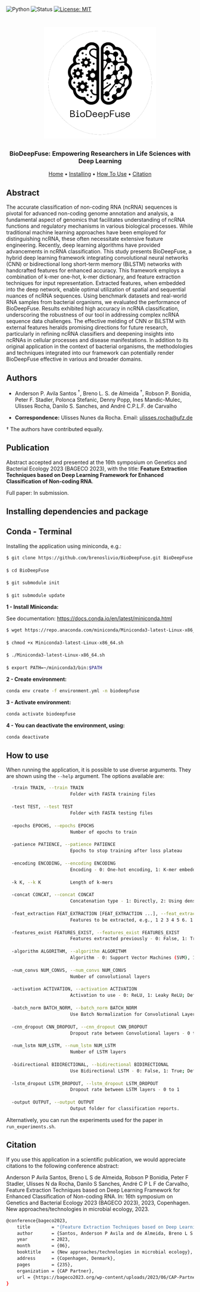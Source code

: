 ![Python](https://img.shields.io/badge/python-v3.11-blue)
![Status](https://img.shields.io/badge/status-up-brightgreen)
[![License: MIT](https://img.shields.io/badge/License-MIT-yellow.svg)](https://opensource.org/licenses/MIT)

<h1 align="center">
  <img src="imgs/BioDeepFuse.png" alt="BioDeepFuse" width="300">
</h1>

<h3 align="center">BioDeepFuse: Empowering Researchers in Life Sciences with Deep Learning</h3>

<p align="center">
  <a href="https://github.com/brenoslivio/BioDeepFuse">Home</a> •
  <a href="#installing-dependencies-and-package">Installing</a> •
  <a href="#how-to-use">How To Use</a> •
  <a href="#citation">Citation</a> 
</p>

## Abstract

The accurate classification of non-coding RNA (ncRNA) sequences is pivotal for advanced non-coding genome annotation and analysis, a fundamental aspect of genomics that facilitates understanding of ncRNA functions and regulatory mechanisms in various biological processes. While traditional machine learning approaches have been employed for distinguishing ncRNA, these often necessitate extensive feature engineering. Recently, deep learning algorithms have provided advancements in ncRNA classification. This study presents BioDeepFuse, a hybrid deep learning framework integrating convolutional neural networks (CNN) or bidirectional long short-term memory (BiLSTM) networks with handcrafted features for enhanced accuracy. This framework employs a combination of k-mer one-hot, k-mer dictionary, and feature extraction techniques for input representation. Extracted features, when embedded into the deep network, enable optimal utilization of spatial and sequential nuances of ncRNA sequences. Using benchmark datasets and real-world RNA samples from bacterial organisms, we evaluated the performance of BioDeepFuse. Results exhibited high accuracy in ncRNA classification, underscoring the robustness of our tool in addressing complex ncRNA sequence data challenges. The effective melding of CNN or BiLSTM with external features heralds promising directions for future research, particularly in refining ncRNA classifiers and deepening insights into ncRNAs in cellular processes and disease manifestations. In addition to its original application in the context of bacterial organisms, the methodologies and techniques integrated into our framework can potentially render BioDeepFuse effective in various and broader domains.

## Authors

* Anderson P. Avila Santos $^\dagger$, Breno L. S. de Almeida $^\dagger$, Robson P. Bonidia, Peter F. Stadler, Polonca Stefanic, Denny Popp, Ines Mandic-Mulec, Ulisses Rocha, Danilo S. Sanches, and André C.P.L.F. de Carvalho

* **Correspondence:** Ulisses Nunes da Rocha. Email: ulisses.rocha@ufz.de

$\dagger$ The authors have contributed equally.

## Publication

Abstract accepted and presented at the 16th symposium on Genetics and Bacterial Ecology 2023 (BAGECO 2023), with the title:  **Feature Extraction Techniques based on Deep Learning Framework for Enhanced Classification of Non-coding RNA**.

Full paper: In submission.

## Installing dependencies and package

## Conda - Terminal

Installing the application using miniconda, e.g.:

```sh
$ git clone https://github.com/brenoslivio/BioDeepFuse.git BioDeepFuse

$ cd BioDeepFuse

$ git submodule init

$ git submodule update
```

**1 - Install Miniconda:** 


See documentation: https://docs.conda.io/en/latest/miniconda.html

```sh
$ wget https://repo.anaconda.com/miniconda/Miniconda3-latest-Linux-x86_64.sh

$ chmod +x Miniconda3-latest-Linux-x86_64.sh

$ ./Miniconda3-latest-Linux-x86_64.sh

$ export PATH=~/miniconda3/bin:$PATH
```

**2 - Create environment:**

```sh
conda env create -f environment.yml -n biodeepfuse
```

**3 - Activate environment:**

```sh
conda activate biodeepfuse
```

**4 - You can deactivate the environment, using:**

```sh
conda deactivate
```

## How to use

When running the application, it is possible to use diverse arguments. They are shown using the `--help` argument. The options available are:

```bash
  -train TRAIN, --train TRAIN
                        Folder with FASTA training files

  -test TEST, --test TEST
                        Folder with FASTA testing files

  -epochs EPOCHS, --epochs EPOCHS
                        Number of epochs to train

  -patience PATIENCE, --patience PATIENCE
                        Epochs to stop training after loss plateau

  -encoding ENCODING, --encoding ENCODING
                        Encoding - 0: One-hot encoding, 1: K-mer embedding, 2: No encoding (only feature extraction), 3: All encodings (without feature extraction)

  -k K, --k K           Length of k-mers

  -concat CONCAT, --concat CONCAT
                        Concatenation type - 1: Directly, 2: Using dense layer before concatenation

  -feat_extraction FEAT_EXTRACTION [FEAT_EXTRACTION ...], --feat_extraction FEAT_EXTRACTION [FEAT_EXTRACTION ...]
                        Features to be extracted, e.g., 1 2 3 4 5 6. 1 = NAC, 2 = DNC, 3 = TNC, 4 = kGap, 5 = ORF, 6 = Fickett Score

  -features_exist FEATURES_EXIST, --features_exist FEATURES_EXIST
                        Features extracted previously - 0: False, 1: True; Default: False

  -algorithm ALGORITHM, --algorithm ALGORITHM
                        Algorithm - 0: Support Vector Machines (SVM), 1: Extreme Gradient Boosting (XGBoost), 2: Deep Learning

  -num_convs NUM_CONVS, --num_convs NUM_CONVS
                        Number of convolutional layers

  -activation ACTIVATION, --activation ACTIVATION
                        Activation to use - 0: ReLU, 1: Leaky ReLU; Default: ReLU

  -batch_norm BATCH_NORM, --batch_norm BATCH_NORM
                        Use Batch Normalization for Convolutional Layers - 0: False, 1: True; Default: False

  -cnn_dropout CNN_DROPOUT, --cnn_dropout CNN_DROPOUT
                        Dropout rate between Convolutional layers - 0 to 1

  -num_lstm NUM_LSTM, --num_lstm NUM_LSTM
                        Number of LSTM layers

  -bidirectional BIDIRECTIONAL, --bidirectional BIDIRECTIONAL
                        Use Bidirectional LSTM - 0: False, 1: True; Default: False

  -lstm_dropout LSTM_DROPOUT, --lstm_dropout LSTM_DROPOUT
                        Dropout rate between LSTM layers - 0 to 1

  -output OUTPUT, --output OUTPUT
                        Output folder for classification reports.
```

Alternatively, you can run the experiments used for the paper in `run_experiments.sh`.

## Citation

If you use this application in a scientific publication, we would appreciate citations to the following conference abstract:

Anderson P Avila Santos, Breno L S de Almeida, Robson P Bonidia, Peter F Stadler, Ulisses N da Rocha, Danilo S Sanches, André C P L F de Carvalho, Feature Extraction Techniques based on Deep Learning Framework for Enhanced Classification of Non-coding RNA. In: 16th symposium on Genetics and Bacterial Ecology 2023 (BAGECO 2023), 2023, Copenhagen. New approaches/technologies in microbial ecology, 2023.

```sh
@conference{bageco2023,
    title        = "{Feature Extraction Techniques based on Deep Learning Framework for Enhanced Classification of Non-coding RNA}",
    author       = {Santos, Anderson P Avila and de Almeida, Breno L S and Bonidia, Robson P  and Stadler, Peter F and da Rocha, Ulisses N and Sanches, Danilo S and de Carvalho, André C P L F},
    year         = 2023,
    month        = {06},
    booktitle    = {New approaches/technologies in microbial ecology},
    address      = {Copenhagen, Denmark},
    pages        = {235},
    organization = {CAP Partner},
    url = {https://bageco2023.org/wp-content/uploads/2023/06/CAP-Partner_Bageco2023_programme_A5_abstract-korr10.pdf}
}
```

